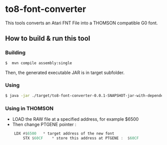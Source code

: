 # to8-font-converter

This tools converts an Atari FNT File into a THOMSON compatible G0 font.

## How to build & run this tool

### Building

```bash
$  mvn compile assembly:single
```

Then, the generated executable JAR is in target subfolder.

### Using

```bash
$ java -jar ./target/to8-font-converter-0.0.1-SNAPSHOT-jar-with-dependencies.jar -f ATARI-FONT.FNT -o THOMSON.RAW
```

### Using in THOMSON

- LOAD the RAW file at a specified address, for example $6500
- Then change PTGENE pointer : 

```asm
	LDX #$6500   * target address of the new font
        STX $60CF    * store this address at PTGENE :  $60CF
```

